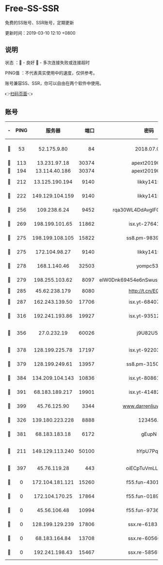 # Free-SS-SSR

免费的SS账号、SSR账号，定期更新

更新时间：2019-03-10 12:10 +0800

## 说明

状态     ：🙂 - 良好 🙁 - 多次连接失败或连接超时

PING值   ：不代表真实使用中的速度，仅供参考。

账号兼容SS、SSR，你可以自由在两个软件中使用。

👉[扫码页面](https://liesauer.github.io/Free-SS-SSR/)👈

## 账号

|-|PING|服务器|端口|密码|加密方式|区域|
|:----:|:----:|:-----:|-----:|:----:|:----:|:----:|
|🙂|53|52.175.9.80|84|2018.07.07|chacha20-ietf-poly1305|HK|
|🙂|113|13.231.97.18|30374|apext2019006|chacha20|JP|
|🙂|194|13.114.40.186|30374|apext2019006|chacha20|JP|
|🙂|212|13.125.190.194|9140|likky1415|aes-256-cfb|KR|
|🙂|222|149.129.104.159|9140|likky1415|aes-256-cfb|HK|
|🙂|256|109.238.6.24|9452|rqa30WL4DdAvgIFG6Fs3znzTa|aes-256-cfb|FR|
|🙂|269|198.199.101.65|11862|isx.yt-27641018|aes-256-cfb|US|
|🙂|275|198.199.108.105|15822|ss8.pm-98399589|aes-256-cfb|US|
|🙂|275|172.104.98.27|9140|likky1415|aes-256-cfb|JP|
|🙂|278|168.1.140.46|32503|yompc535|aes-256-cfb|AU|
|🙂|279|198.255.103.62|8097|eIW0Dnk69454e6nSwuspv9DmS201tQ0D|aes-256-cfb|US|
|🙂|285|45.62.238.179|8080|http://t.cn/EGJIyrl|rc4-md5|CA|
|🙂|287|162.243.139.50|17706|isx.yt-68407894|aes-256-cfb|US|
|🙂|316|192.241.193.86|19927|isx.yt-93512964|aes-256-cfb|US|
|🙂|356|27.0.232.19|60026|j9U82U53|xchacha20-ietf-poly1305|HK|
|🙂|378|128.199.225.78|17197|isx.yt-92203287|aes-256-cfb|SG|
|🙂|379|128.199.249.61|13957|ss8.pm-31506491|aes-256-cfb|SG|
|🙂|384|134.209.104.143|10836|isx.yt-80861794|aes-256-cfb|SG|
|🙂|391|68.183.189.217|19901|isx.yt-41482967|aes-256-cfb|SG|
|🙂|399|45.76.125.90|3344|www.darrenliuwei.com|aes-256-cfb|AU|
|🙂|326|139.180.223.228|8888|123456..|aes-256-cfb|JP|
|🙂|381|68.183.183.18|6172|gEupN|aes-256-cfb|SG|
|🙁|211|149.129.113.240|50100|hYpU7PqP|chacha20-ietf-poly1305|CN|
|🙁|397|45.76.119.28|443|oiECpTuVmLLxk4Ts|aes-256-cfb|AU|
|🙁|0|172.104.181.121|15260|f55.fun-43019575|aes-256-cfb|SG|
|🙁|0|172.104.170.25|17864|f55.fun-01896161|aes-256-cfb|SG|
|🙁|0|45.56.106.48|10994|f55.fun-97361996|aes-256-cfb|US|
|🙁|0|128.199.129.239|17806|ssx.re-61831672|aes-256-cfb|SG|
|🙁|0|68.183.164.84|13708|ssx.re-60566170|aes-256-cfb|US|
|🙁|0|192.241.198.43|15467|ssx.re-58565948|aes-256-cfb|US|
